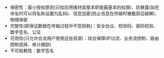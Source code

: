 - 保密性：最小授权原则(只给应用维持其基本职能最基本的权限)、防暴露(如在命名时可以将名称设置为乱码)、信息加密(防止信息在传输时被截获后破解)、物理保密
- 完整性(即保证数据在传输过程中不受损耗)：安全协议、校验码、密码校验、数字签名、公证
- 可用性(只允许合法用户使用这些资源)：综合保障(IP过滤、业务流控制、路由控制选择、审计跟踪)
- 不可抵赖性：数字签名
